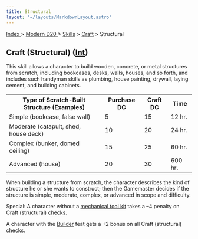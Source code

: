 ```yaml
---
title: Structural
layout: '~/layouts/MarkdownLayout.astro'
---
```


[ Index ](/) > [ Modern D20 ](/modern.d20.srd) > [Skills](/modern.d20.srd/skills) > [Craft](/modern.d20.srd/skills/craft) > Structural

## Craft (Structural) ([Int](/modern.d20.srd/basics/ability.scores))

This skill allows a character to build wooden, concrete, or metal structures
from scratch, including bookcases, desks, walls, houses, and so forth, and
includes such handyman skills as plumbing, house painting, drywall, laying
cement, and building cabinets.


<table> <tr><th>Type of Scratch-Built Structure (Examples)</th> <th>Purchase DC</th> <th>Craft DC</th> <th>Time</th></tr> <tr><td> Simple (bookcase, false wall)</td><td> 5</td><td> 15</td><td> 12 hr. </td></tr> <tr class="shaded"><td> Moderate (catapult, shed, house deck)</td><td> 10</td><td> 20</td><td> 24 hr. </td></tr> <tr><td> Complex (bunker, domed ceiling)</td><td> 15</td><td> 25</td><td> 60 hr. </td></tr> <tr class="shaded"><td> Advanced (house)</td><td> 20</td><td> 30</td><td> 600 hr. </td></tr> </table>


When building a structure from scratch, the character describes the kind of
structure he or she wants to construct; then the Gamemaster decides if the
structure is simple, moderate, complex, or advanced in scope and difficulty.

Special: A character without a [mechanical tool kit](/modern.d20.srd/equipment/professional.equipment) takes a –4 penalty on
Craft (structural) [checks](/modern.d20.srd/skills/skill.basics.php#skill).

A character with the [Builder](/modern.d20.srd/feats/builder) feat gets a +2
bonus on all Craft (structural)
[checks](/modern.d20.srd/skills/skill.basics.php#skill).

